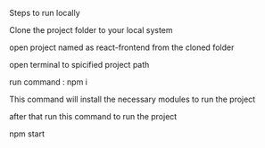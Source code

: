 Steps to run locally

Clone the project folder to your local system

open project named as react-frontend from the cloned folder

open terminal to spicified project path

run command  : npm i

This command will install the necessary modules to run the project

after that run this command to run the project

npm start
